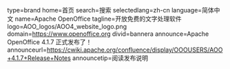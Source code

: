 type=brand
home=首页
search=搜索
selectedlang=zh-cn
language=简体中文
name=Apache OpenOffice
tagline=开放免费的文字处理软件
logo=AOO_logos/AOO4_website_logo.png
domain=https://www.openoffice.org
divid=bannera
announce=Apache OpenOffice 4.1.7 正式发布了！
announceurl=https://cwiki.apache.org/confluence/display/OOOUSERS/AOO+4.1.7+Release+Notes
announcetip=阅读发布说明
